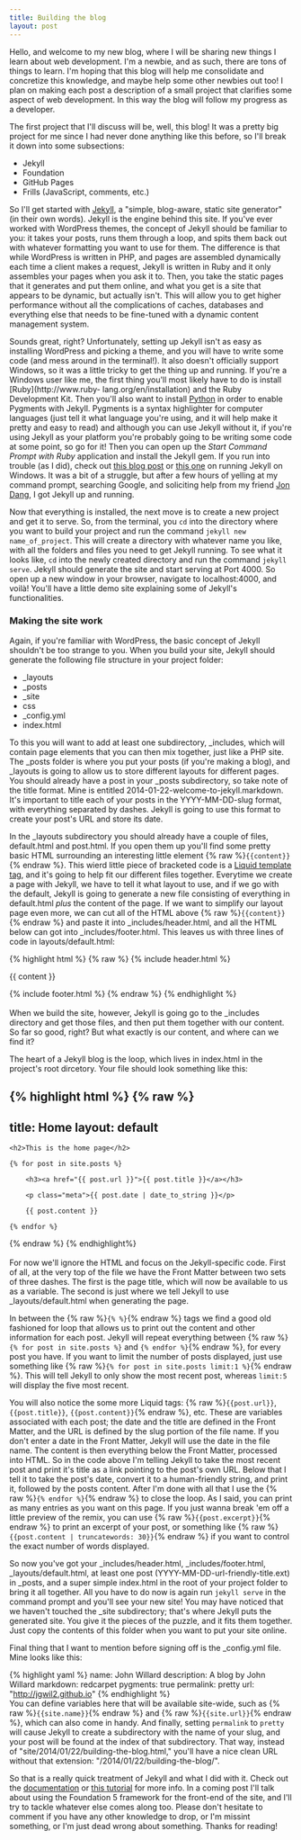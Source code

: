 ```yaml
---
title: Building the blog
layout: post
---
```


Hello, and welcome to my new blog, where I will be sharing new things I learn 
about web development. I'm a newbie, and as such, there are tons of things to 
learn. I'm hoping that this blog will help me consolidate and concretize this 
knowledge, and maybe help some other newbies out too! I plan on making each post 
a description of a small project that clarifies some aspect of web development. 
In this way the blog will follow my progress as a developer.

The first project that I'll discuss will be, well, this blog! It was a pretty 
big project for me since I had never done anything like this before, so I'll 
break it down into some subsections:

* Jekyll
* Foundation
* GitHub Pages
* Frills (JavaScript, comments, etc.)

So I'll get started with [Jekyll](http://jekyllrb.com/), a "simple, blog-aware, 
static site generator" (in their own words). Jekyll is the engine behind this 
site. If you've ever worked with WordPress themes, the concept of Jekyll should 
be familiar to you: it takes your posts, runs them through a loop, and spits 
them back out with whatever formatting you want to use for them. The difference 
is that while WordPress is written in PHP, and pages are assembled dynamically 
each time a client makes a request, Jekyll is written in Ruby and it only 
assembles your pages when you ask it to. Then, you take the static pages that it generates and put 
them online, and what you get is a site that appears to be dynamic, but actually 
isn't. This will allow you to get higher performance without all the 
complications of caches, databases and everything else that needs to be fine-tuned with a dynamic content management system.

Sounds great, right? Unfortunately, setting up Jekyll isn't as easy as installing WordPress and picking a theme, and you will have to write some code (and mess around in the terminal!). 
It also doesn't officially support Windows, so it was a little tricky to get the 
thing up and running. If you're a Windows user like me, the first thing you'll 
most likely have to do is install [Ruby](http://www.ruby-
lang.org/en/installation) and the Ruby Development Kit. Then you'll also want to 
install [Python](http://www.python.org/download/) in order to enable Pygments 
with Jekyll. Pygments is a syntax highlighter for computer languages (just tell it what language you're 
using, and it will help make it pretty and easy to read) and although you can use Jekyll without it, if you're using Jekyll as 
your platform you're probably going to be writing some code at some point, so go 
for it! Then you can open up the _Start Command Prompt with Ruby_ application 
and install the Jekyll gem. If you run into trouble (as I did), check out [this 
blog post](http://www.madhur.co.in/blog/2011/09/01/runningjekyllwindows.html) or 
[this one](http://yizeng.me/2013/05/10/setup-jekyll-on-windows/) on running 
Jekyll on Windows. It was a bit of a struggle, but after a few hours of yelling 
at my command prompt, searching Google, and soliciting help from my friend [Jon 
Dang](http://jondang.com/), I got Jekyll up and running.

Now that everything is installed, the next move is to create a new project and 
get it to serve. So, from the terminal, you `cd` into the directory where you 
want to build your project and run the command `jekyll new name_of_project`. 
This will create a directory with whatever name you like, with all the folders 
and files you need to get Jekyll running. To see what it looks like, `cd` 
into the newly created directory and run the command `jekyll serve`. Jekyll 
should generate the site and start serving at Port 4000. So open up a new window 
in your browser, navigate to localhost:4000, and voilà! You'll have a little 
demo site explaining some of Jekyll's functionalities.

### Making the site work

Again, if you're familiar with WordPress, the basic concept of Jekyll shouldn't be too strange to you. When you build your site, Jekyll should generate the following file structure in your project folder:

* _layouts
* _posts
* _site
* css
* _config.yml
* index.html

To this you will want to add at least one subdirectory, _includes, which will contain page elements that you can then mix together, just like a PHP site. The _posts folder is where you put your posts (if you're making a blog), and _layouts is going to allow us to store different layouts for different pages. You should already have a post in your _posts subdirectory, so take note of the title format. Mine is entitled 2014-01-22-welcome-to-jekyll.markdown. It's important to title each of your posts in the YYYY-MM-DD-slug format, with everything separated by dashes. Jekyll is going to use this format to create your post's URL and store its date.

In the _layouts subdirectory you should already have a couple of files, default.html and post.html. If you open them up you'll find some pretty basic HTML surrounding an interesting little element {% raw %}`{{content}}`{% endraw %}. This wierd little piece of bracketed code is a [Liquid template tag](http://liquidmarkup.org/), and it's going to help fit our different files together. Everytime we create a page with Jekyll, we have to tell it what layout to use, and if we go with the default, Jekyll is going to generate a new file consisting of everything in default.html *plus* the content of the page. If we want to simplify our layout page even more, we can cut all of the HTML above {% raw %}`{{content}}`{% endraw %} and paste it into _includes/header.html, and all the HTML below can got into _includes/footer.html. This leaves us with three lines of code in layouts/default.html:

{% highlight html %}
{% raw %}
{% include header.html %}

{{ content }}

{% include footer.html %}
{% endraw %}
{% endhighlight %}  
<br />
When we build the site, however, Jekyll is going go to the _includes directory and get those files, and then put them together with our content. So far so good, right? But what exactly is our content, and where can we find it?

The heart of a Jekyll blog is the loop, which lives in index.html in the project's root dircetory. Your file should look something like this:

{% highlight html %}
{% raw %}
---
title: Home
layout: default
---

	<h2>This is the home page</h2>

	{% for post in site.posts %}
	
		<h3><a href="{{ post.url }}">{{ post.title }}</a></h3>
		
		<p class="meta">{{ post.date | date_to_string }}</p>
		
		{{ post.content }}
		
	{% endfor %}
	
{% endraw %}
{% endhighlight%}  
<br />
For now we'll ignore the HTML and focus on the Jekyll-specific code. First of all, at the very top of the file we have the Front Matter between two sets of three dashes. The first is the page title, which will now be available to us as a variable. The second is just where we tell Jekyll to use _layouts/default.html when generating the page.

In between the {% raw %}`{% %}`{% endraw %} tags we find a good old fashioned for loop that allows us to print out the content and other information for each post. Jekyll will repeat everything between {% raw %}`{% for post in site.posts %}` and `{% endfor %}`{% endraw %}, for every post you have. If you want to limit the number of posts displayed, just use something like {% raw %}`{% for post in site.posts limit:1 %}`{% endraw %}. This will tell Jekyll to only show the most recent post, whereas `limit:5` will display the five most recent.

You will also notice the some more Liquid tags: {% raw %}`{{post.url}}`, `{{post.title}}`, `{{post.content}}`{% endraw %}, etc. These are variables associated with each post; the date and the title are defined in the Front Matter, and the URL is defined by the slug portion of the file name. If you don't enter a date in the Front Matter, Jekyll will use the date in the file name. The content is then everything below the Front Matter, processed into HTML. So in the code above I'm telling Jekyll to take the most recent post and print it's title as a link pointing to the post's own URL. Below that I tell it to take the post's date, convert it to a human-friendly string, and print it, followed by the posts content. After I'm done with all that I use the {% raw %}`{% endfor %}`{% endraw %} to close the loop. As I said, you can print as many entries as you want on this page. If you just wanna break 'em off a little preview of the remix, you can use {% raw %}`{{post.excerpt}}`{% endraw %} to print an excerpt of your post, or something like {% raw %}`{{post.content | truncatewords: 30}}`{% endraw %} if you want to control the exact number of words displayed.

So now you've got your _includes/header.html, _includes/footer.html, _layouts/default.html, at least one post (YYYY-MM-DD-url-friendly-title.ext) in _posts, and a super simple index.html in the root of your project folder to bring it all together. All you have to do now is again run `jekyll serve` in the command prompt and you'll see your new site! You may have noticed that we haven't touched the _site subdirectory; that's where Jekyll puts the generated site. You give it the pieces of the puzzle, and it fits them together. Just copy the contents of this folder when you want to put your site online.

Final thing that I want to mention before signing off is the _config.yml file. Mine looks like this:

{% highlight yaml %}
name: John Willard
description: A blog by John Willard
markdown: redcarpet
pygments: true
permalink: pretty
url: "http://jgwil2.github.io"
{% endhighlight %}
<br />
You can define variables here that will be available site-wide, such as {% raw %}`{{site.name}}`{% endraw %} and {% raw %}`{{site.url}}`{% endraw %}, which can also come in handy. And finally, setting `permalink` to `pretty` will cause Jekyll to create a subdirectory with the name of your slug, and your post will be found at the index of that subdirectory. That way, instead of "site/2014/01/22/building-the-blog.html," you'll have a nice clean URL without that extension: "/2014/01/22/building-the-blog/".

So that is a really quick treatment of Jekyll and what I did with it. Check out the [documentation](http://jekyllrb.com/docs/home/) or [this tutorial](https://learn.andrewmunsell.com/learn/jekyll-by-example/introduction) for more info. In a coming post I'll talk about using the Foundation 5 framework for the front-end of the site, and I'll try to tackle whatever else comes along too. Please don't hesitate to comment if you have any other knowledge to drop, or I'm missint something, or I'm just dead wrong about something. Thanks for reading!